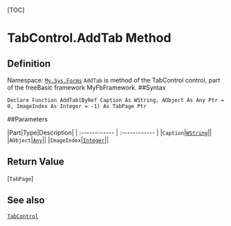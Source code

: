 [TOC]
# TabControl.AddTab Method

## Definition
Namespace: [`My.Sys.Forms`](My.Sys.Forms.md)
`AddTab` is method of the TabControl control, part of the freeBasic framework MyFbFramework.
##Syntax
```freeBasic
Declare Function AddTab(ByRef Caption As WString, AObject As Any Ptr = 0, ImageIndex As Integer = -1) As TabPage Ptr
```

##Parameters

|Part|Type|Description|
| :------------ | :------------ |
|`Caption`|[`WString`]("https://www.freebasic.net/wiki/KeyPgWString")||
|`AObject`|[`Any`]("https://www.freebasic.net/wiki/KeyPgAny")||
|`ImageIndex`|[`Integer`]("https://www.freebasic.net/wiki/KeyPgInteger")||

## Return Value
[`TabPage`]
## See also
[`TabControl`](TabControl.md)
